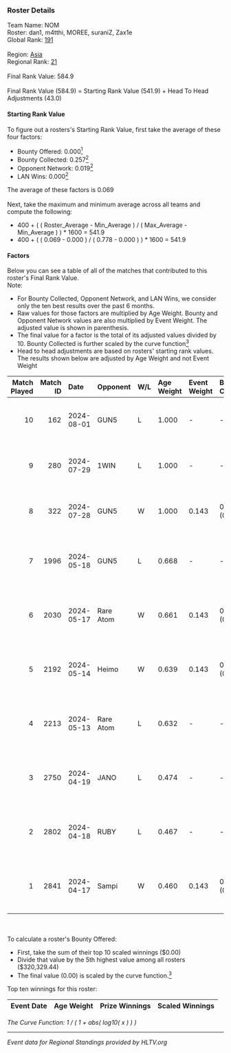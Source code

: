 ### Roster Details<br />
Team Name: NOM<br />
Roster: dan1, m4tthi, MOREE, suraniZ, Zax1e<br />
Global Rank: [191](../standings_global.md)<br />
<br />
Region: [Asia]( ../standings_asia.md)<br />
Regional Rank: [21]( ../standings_asia.md)<br />
<br />
Final Rank Value:  584.9<br />
<br />
Final Rank Value (584.9) = Starting Rank Value (541.9) + Head To Head Adjustments (43.0)<br />

#### Starting Rank Value<br />
To figure out a rosters's Starting Rank Value, first take the average of these four factors:<br />
- Bounty Offered: 0.000[<sup>1</sup>](#table2)
- Bounty Collected: 0.257[<sup>2</sup>](#table1)
- Opponent Network: 0.019[<sup>2</sup>](#table1)
- LAN Wins: 0.000[<sup>2</sup>](#table1)

The average of these factors is 0.069<br />
<br />
Next, take the maximum and minimum average across all teams and compute the following:<br />
- 400 + ( ( Roster_Average - Min_Average ) / ( Max_Average - Min_Average ) ) * 1600 = 541.9
- 400 + ( ( 0.069 - 0.000 ) / ( 0.778 - 0.000 ) ) * 1600 = 541.9


#### Factors<br />
Below you can see a table of all of the matches that contributed to this roster's Final Rank Value.<br />
Note:<br />

- For Bounty Collected, Opponent Network, and LAN Wins, we consider only the ten best results over the past 6 months.
- Raw values for those factors are multiplied by Age Weight. Bounty and Opponent Network values are also multiplied by Event Weight. The adjusted value is shown in parenthesis.
- The final value for a factor is the total of its adjusted values divided by 10. Bounty Collected is further scaled by the curve function[<sup>3</sup>](#curveFunction)
- Head to head adjustments are based on rosters' starting rank values. The results shown below are adjusted by Age Weight and not Event Weight
<span id="table1"></span><br />


| Match Played | Match ID | Date       | Opponent  | W/L | Age Weight | Event Weight | Bounty Collected | Opponent Network | LAN Wins  | H2H Adj. | Roster                               |
| -: | -: | :- | :- | :- | :- | :- | :- | :- | :- | -: | :- |
|           10 |      162 | 2024-08-01 | GUN5      | L   | 1.000      | -            | -                | -                | -         |    -5.21 | dan1, m4tthi, MOREE, suraniZ, Zax1e  |
|            9 |      280 | 2024-07-29 | 1WIN      | L   | 1.000      | -            | -                | -                | -         |    -2.70 | dan1, m4tthi, MOREE, suraniZ, Zax1e  |
|            8 |      322 | 2024-07-28 | GUN5      | W   | 1.000      | 0.143        | 0.072 (0.010)    | 0.550 (0.079)    | 0 (0.000) |    26.36 | dan1, m4tthi, MOREE, suraniZ, Zax1e  |
|            7 |     1996 | 2024-05-18 | GUN5      | L   | 0.668      | -            | -                | -                | -         |    -2.28 | dan1, hotd0g , m4tthi, meztal, MOREE |
|            6 |     2030 | 2024-05-17 | Rare Atom | W   | 0.661      | 0.143        | 0.000 (0.000)    | 0.426 (0.040)    | 0 (0.000) |    13.19 | dan1, hotd0g , m4tthi, meztal, MOREE |
|            5 |     2192 | 2024-05-14 | Heimo     | W   | 0.639      | 0.143        | 0.006 (0.001)    | 0.103 (0.009)    | 0 (0.000) |    13.99 | dan1, hotd0g , m4tthi, meztal, MOREE |
|            4 |     2213 | 2024-05-13 | Rare Atom | L   | 0.632      | -            | -                | -                | -         |    -6.78 | dan1, hotd0g , m4tthi, meztal, MOREE |
|            3 |     2750 | 2024-04-19 | JANO      | L   | 0.474      | -            | -                | -                | -         |    -4.86 | dan1, hotd0g , m4tthi, meztal, MOREE |
|            2 |     2802 | 2024-04-18 | RUBY      | L   | 0.467      | -            | -                | -                | -         |    -1.56 | dan1, hotd0g , m4tthi, meztal, MOREE |
|            1 |     2841 | 2024-04-17 | Sampi     | W   | 0.460      | 0.143        | 0.027 (0.002)    | 1.000 (0.066)    | 0 (0.000) |    12.88 | dan1, hotd0g , m4tthi, meztal, MOREE |

<br />
<span id="table2"></span><br />
To calculate a roster's Bounty Offered:<br />

- First, take the sum of their top 10 scaled winnings ($0.00)
- Divide that value by the 5th highest value among all rosters ($320,329.44)
- The final value (0.00) is scaled by the curve function.[<sup>3</sup>](#curveFunction)

Top ten winnings for this roster:<br />

| Event Date | Age Weight | Prize Winnings | Scaled Winnings |
| :- | -: | :- | :- |


<span id="curveFunction"></span>_The Curve Function: 1 / ( 1 + abs( log10( x ) ) )_<br />

---
_Event data for Regional Standings provided by HLTV.org_<br />
